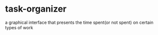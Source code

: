 # task-organizer
a graphical interface that presents the time spent(or not spent) on certain types of work

